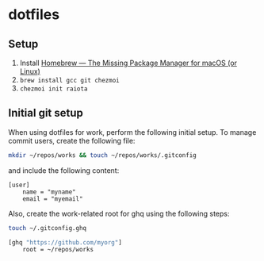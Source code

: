 # dotfiles

## Setup

1. Install [Homebrew — The Missing Package Manager for macOS (or Linux)](https://brew.sh/)
2. `brew install gcc git chezmoi`
3. `chezmoi init raiota`

## Initial git setup

When using dotfiles for work, perform the following initial setup.
To manage commit users, create the following file:


```sh
mkdir ~/repos/works && touch ~/repos/works/.gitconfig
```

and include the following content:

```plaintext
[user]
    name = "myname"
    email = "myemail"
```

Also, create the work-related root for ghq using the following steps:

```sh
touch ~/.gitconfig.ghq
```

```sh
[ghq "https://github.com/myorg"]
    root = ~/repos/works
```
